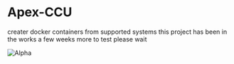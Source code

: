 # Apex-CCU
creater docker containers from supported systems
this project has been in the works a few weeks more to test please wait 

![Alpha](https://github.com/user-attachments/assets/623ab898-b7da-404a-872d-29e189401eef)

